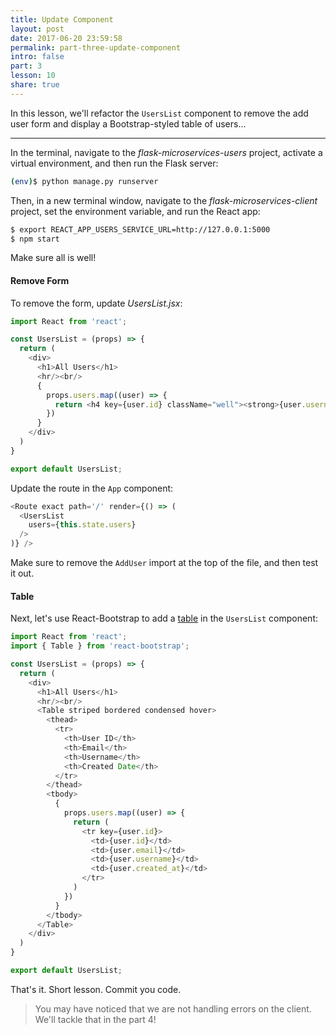 ```yaml
---
title: Update Component
layout: post
date: 2017-06-20 23:59:58
permalink: part-three-update-component
intro: false
part: 3
lesson: 10
share: true
---
```


In this lesson, we'll refactor the `UsersList` component to remove the add user form and display a Bootstrap-styled table of users...

---

In the terminal, navigate to the *flask-microservices-users* project, activate a virtual environment, and then run the Flask server:

```sh
(env)$ python manage.py runserver
```

Then, in a new terminal window, navigate to the *flask-microservices-client* project, set the environment variable, and run the React app:

```sh
$ export REACT_APP_USERS_SERVICE_URL=http://127.0.0.1:5000
$ npm start
```

Make sure all is well!

#### Remove Form

To remove the form, update *UsersList.jsx*:

```javascript
import React from 'react';

const UsersList = (props) => {
  return (
    <div>
      <h1>All Users</h1>
      <hr/><br/>
      {
        props.users.map((user) => {
          return <h4 key={user.id} className="well"><strong>{user.username}</strong> - <em>{user.created_at}</em></h4>
        })
      }
    </div>
  )
}

export default UsersList;
```

Update the route in the `App` component:

```javascript
<Route exact path='/' render={() => (
  <UsersList
    users={this.state.users}
  />
)} />
```

Make sure to remove the `AddUser` import at the top of the file, and then test it out.

#### Table

Next, let's use React-Bootstrap to add a [table](https://react-bootstrap.github.io/components.html#tables) in the `UsersList` component:

```javascript
import React from 'react';
import { Table } from 'react-bootstrap';

const UsersList = (props) => {
  return (
    <div>
      <h1>All Users</h1>
      <hr/><br/>
      <Table striped bordered condensed hover>
        <thead>
          <tr>
            <th>User ID</th>
            <th>Email</th>
            <th>Username</th>
            <th>Created Date</th>
          </tr>
        </thead>
        <tbody>
          {
            props.users.map((user) => {
              return (
                <tr key={user.id}>
                  <td>{user.id}</td>
                  <td>{user.email}</td>
                  <td>{user.username}</td>
                  <td>{user.created_at}</td>
                </tr>
              )
            })
          }
        </tbody>
      </Table>
    </div>
  )
}

export default UsersList;
```

That's it. Short lesson. Commit you code.

> You may have noticed that we are not handling errors on the client. We'll tackle that in the part 4!
